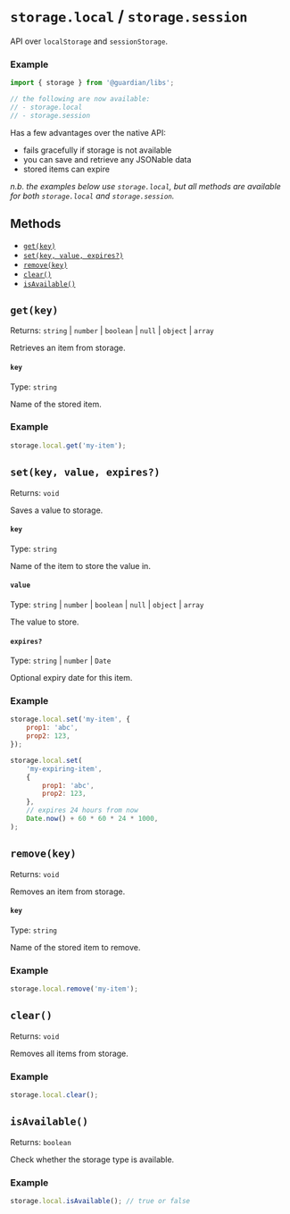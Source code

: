 # `storage.local` / `storage.session`

API over `localStorage` and `sessionStorage`.

### Example

```js
import { storage } from '@guardian/libs';

// the following are now available:
// - storage.local
// - storage.session
```

Has a few advantages over the native API:

-   fails gracefully if storage is not available
-   you can save and retrieve any JSONable data
-   stored items can expire

_n.b. the examples below use `storage.local`, but all methods are available for both `storage.local` and `storage.session`._

## Methods

-   [`get(key)`](#getkey)
-   [`set(key, value, expires?)`](#setkey-value-expires)
-   [`remove(key)`](#removekey)
-   [`clear()`](#clear)
-   [`isAvailable()`](#isavailable)

## `get(key)`

Returns: `string` | `number` | `boolean` | `null` | `object` | `array`

Retrieves an item from storage.

#### `key`

Type: `string`<br>

Name of the stored item.

### Example

```js
storage.local.get('my-item');
```

## `set(key, value, expires?)`

Returns: `void`

Saves a value to storage.

#### `key`

Type: `string`

Name of the item to store the value in.

#### `value`

Type: `string` | `number` | `boolean` | `null` | `object` | `array`

The value to store.

#### `expires?`

Type: `string` | `number` | `Date`

Optional expiry date for this item.

### Example

```js
storage.local.set('my-item', {
    prop1: 'abc',
    prop2: 123,
});

storage.local.set(
    'my-expiring-item',
    {
        prop1: 'abc',
        prop2: 123,
    },
    // expires 24 hours from now
    Date.now() + 60 * 60 * 24 * 1000,
);
```

## `remove(key)`

Returns: `void`

Removes an item from storage.

#### `key`

Type: `string`

Name of the stored item to remove.

### Example

```js
storage.local.remove('my-item');
```

## `clear()`

Returns: `void`

Removes all items from storage.

### Example

```js
storage.local.clear();
```

## `isAvailable()`

Returns: `boolean`

Check whether the storage type is available.

### Example

```js
storage.local.isAvailable(); // true or false
```
